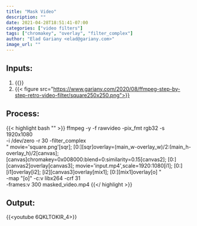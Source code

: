 ```yaml
---
title: "Mask Video"
description: ""
date: 2021-04-28T18:51:41-07:00
categories: ["video filters"]
tags: ["chromakey", "overlay", "filter_complex"]
author: "Elad Gariany <elad@gariany.com>"
image_url: ""
---
```


## Inputs:

1. {{<youtube VO_1AdYRGW8>}}
2. {{< figure src="https://www.gariany.com/2020/08/ffmpeg-step-by-step-retro-video-filter/square250x250.png">}}


## Process:

{{< highlight bash "" >}}
ffmpeg -y -f rawvideo -pix_fmt rgb32 -s 1920x1080 \
  -i /dev/zero -r 30 -filter_complex \
    "
      movie='square.png'[sqr];
      [0:][sqr]overlay=(main_w-overlay_w)/2:(main_h-overlay_h)/2[canvas];
      [canvas]chromakey=0x008000:blend=0:similarity=0.15[canvas2];
      [0:][canvas2]overlay[canvas3];
      movie='input.mp4',scale=1920:1080[i1];
      [0:][i1]overlay[i2];
      [i2][canvas3]overlay[mix1];
      [0:][mix1]overlay[o]
    " \
  -map "[o]" -c:v libx264 -crf 31 \
  -frames:v 300 masked_video.mp4
{{</ highlight >}}

## Output:

{{<youtube 6QKLTOKIR_4>}}